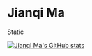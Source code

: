# Jianqi Ma
Static

[![Jianqi Ma's GitHub stats](https://github-readme-stats.vercel.app/api?username=mjq11302010044)](https://github.com/anuraghazra/github-readme-stats)
